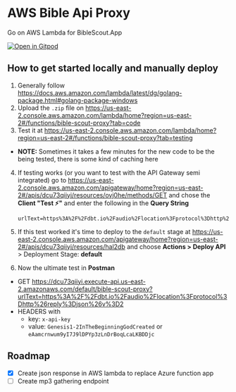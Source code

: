 # AWS Bible Api Proxy
Go on AWS Lambda for BibleScout.App

[![Open in Gitpod](https://gitpod.io/button/open-in-gitpod.svg)](https://github.com/ericop/aws-bible-api-proxy)



## How to get started locally and manually deploy
1. Generally follow https://docs.aws.amazon.com/lambda/latest/dg/golang-package.html#golang-package-windows
2. Upload the `.zip` file on https://us-east-2.console.aws.amazon.com/lambda/home?region=us-east-2#/functions/bible-scout-proxy?tab=code
3. Test it at https://us-east-2.console.aws.amazon.com/lambda/home?region=us-east-2#/functions/bible-scout-proxy?tab=testing
  - **NOTE:** Sometimes it takes a few minutes for the new code to be the being tested, there is some kind of caching here
4. If testing works (or you want to test with the API Gateway semi integrated) go to https://us-east-2.console.aws.amazon.com/apigateway/home?region=us-east-2#/apis/dcu73qiiyi/resources/ovj0he/methods/GET and chose the **Client "Test ⚡"** and enter the following in the **Query String**

   ```
   urlText=https%3A%2F%2Fdbt.io%2Faudio%2Flocation%3Fprotocol%3Dhttp%26reply%3Djson%26v%3D2
   ```

6. If this test worked it's time to deploy to the `default` stage at https://us-east-2.console.aws.amazon.com/apigateway/home?region=us-east-2#/apis/dcu73qiiyi/resources/hal2db and choose **Actions > Deploy API** > Deployment Stage: **default**
7. Now the ultimate test in **Postman**
- GET https://dcu73qiiyi.execute-api.us-east-2.amazonaws.com/default/bible-scout-proxy?urlText=https%3A%2F%2Fdbt.io%2Faudio%2Flocation%3Fprotocol%3Dhttp%26reply%3Djson%26v%3D2
- HEADERS with 
    - key: `x-api-key`
    - value: `Genesis1-2InTheBeginningGodCreated` or `eAamcrnwum9yI7J9lDPYp3zLnDrBoqLcaLKBDDjc`

## Roadmap
- [x] Create json response in AWS lambda to replace Azure function app
- [ ] Create mp3 gathering endpoint
